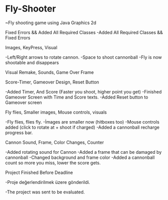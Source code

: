 # Fly-Shooter
~Fly shooting game using Java Graphics 2d

Fixed Errors && Added All Required Classes
-Added All Required Classes && Fixed Errors

Images, KeyPress, Visual

-Left/Right arrows to rotate cannon.
-Space to shoot cannonball
-Fly is now shootable and disappears

Visual Remake, Sounds, Game Over Frame

Score-Timer, Gameover Design, Reset Button

-Added Timer, And Score (Faster you shoot, higher point you get)
-Finished Gameover Screen with Time and Score texts.
-Added Reset button to Gameover screen

Fly flies, Smaller images, Mouse controls, visuals

-Fly flies, flies fly.
-İmages are smaller now (hitboxes too)
-Mouse controls added (click to rotate at + shoot if charged)
-Added a cannonball recharge progress bar.

Cannon Sound, Frame, Color Changes, Counter

-Added rotating sound for Cannon
-Added a frame that can be damaged by cannonball
-Changed background and frame color
-Added a cannonball count so more you miss, lower the score gets.


Project Finished Before Deadline


-Proje değerlendirilmek üzere gönderildi.

-The project was sent to be evaluated.
